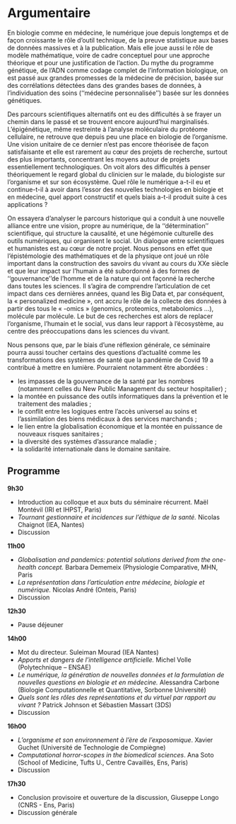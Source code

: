  
# Argumentaire

En biologie comme en médecine, le numérique joue depuis longtemps et de façon croissante le rôle d’outil technique, de la preuve statistique aux bases de données massives et à la publication. Mais elle joue aussi le rôle de modèle mathématique, voire de cadre conceptuel pour une approche théorique et pour une justification de l’action. Du mythe du programme génétique, de l’ADN comme codage complet de l’information biologique, on est passé aux grandes promesses de la médecine de précision, basée sur des corrélations détectées dans des grandes bases de données, à l’individuation des soins (‘‘médecine personnalisée’’) basée sur les données génétiques.

Des parcours scientifiques alternatifs ont eu des difficultés à se frayer un chemin dans le passé et se trouvent encore aujourd’hui marginalisés. L’épigénétique, même restreinte à l’analyse moléculaire du protéome cellulaire, ne retrouve que depuis peu une place en biologie de l’organisme. Une vision unitaire de ce dernier n’est pas encore théorisée de façon satisfaisante et elle est rarement au cœur des projets de recherche, surtout des plus importants, concentrant les moyens autour de projets essentiellement technologiques. On voit alors des difficultés à penser théoriquement le regard global du clinicien sur le malade, du biologiste sur l’organisme et sur son écosystème. Quel rôle le numérique a-t-il eu et continue-t-il à avoir dans l’essor des nouvelles technologies en biologie et en médecine, quel apport constructif et quels biais a-t-il produit suite à ces applications ?

On essayera d’analyser le parcours historique qui a conduit à une nouvelle alliance entre une vision, propre au numérique, de la ‘‘détermination’’ scientifique, qui structure la causalité, et une hégémonie culturelle des outils numériques, qui organisent le social. Un dialogue entre scientifiques et humanistes est au cœur de notre projet. Nous pensons en effet que l’épistémologie des mathématiques et de la physique ont joué un rôle important dans la construction des savoirs du vivant au cours du XXe siècle et que leur impact sur l’humain a été subordonné à des formes de ‘‘gouvernance’’de l’homme et de la nature qui ont façonné la recherche dans toutes les sciences. Il s’agira de comprendre l’articulation de cet impact dans ces dernières années, quand les Big Data et, par conséquent, la « personalized medicine », ont accru le rôle de la collecte des données à partir des tous le « -omics » (genomics, proteomics, metabolomics ...), molécule par molécule. Le but de ces recherches est alors de replacer l’organisme, l’humain et le social, vus dans leur rapport à l’écosystème, au centre des préoccupations dans les sciences du vivant.

Nous pensons que, par le biais d’une réflexion générale, ce séminaire pourra aussi toucher certains des questions d’actualité comme les transformations des systèmes de santé que la pandémie de Covid 19 a contribué à mettre en lumière. Pourraient notamment être abordées :

* les impasses de la gouvernance de la santé par les nombres (notamment celles du New Public Management du secteur hospitalier) ;
* la montée en puissance des outils informatiques dans la prévention et le traitement des maladies ;
* le conflit entre les logiques entre l’accès universel au soins et l’assimilation des biens médicaux à des services marchands ;
* le lien entre la globalisation économique et la montée en puissance de nouveaux risques sanitaires ;
* la diversité des systèmes d’assurance maladie ;
* la solidarité internationale dans le domaine sanitaire.

## Programme

**9h30**

* Introduction au colloque et aux buts du séminaire récurrent. Maël Montévil (IRI et IHPST, Paris)
* _Tournant gestionnaire et incidences sur l’éthique de la santé._ Nicolas Chaignot (IEA, Nantes)
* Discussion
 

**11h00**

* _Globalisation and pandemics: potential solutions derived from the one-health concept._ Barbara Dememeix (Physiologie Comparative, MHN, Paris
* _La représentation dans l’articulation entre médecine, biologie et numérique._ Nicolas André (Onteis, Paris)
* Discussion

**12h30**

* Pause déjeuner

 

**14h00**

* Mot du directeur. Suleiman Mourad (IEA Nantes)
* _Apports et dangers de l’intelligence artificielle._ Michel Volle (Polytechnique – ENSAE)
* _Le numérique, la génération de nouvelles données et la formulation de nouvelles questions en biologie et en médecine._ Alessandra Carbone (Biologie Computationnelle et Quantitative, Sorbonne Université)
* _Quels sont les rôles des représentations et du virtuel par rapport au vivant ?_ Patrick Johnson et Sébastien Massart (3DS)
* Discussion

**16h00**

* _L’organisme et son environnement à l’ère de l’exposomique_. Xavier Guchet (Université de Technologie de Compiègne)
* _Computational horror-scopes in the biomedical sciences_. Ana Soto (School of Medicine, Tufts U., Centre Cavaillès, Ens, Paris)
* Discussion

**17h30**

* Conclusion provisoire et ouverture de la discussion, Giuseppe Longo (CNRS - Ens, Paris)
* Discussion générale
